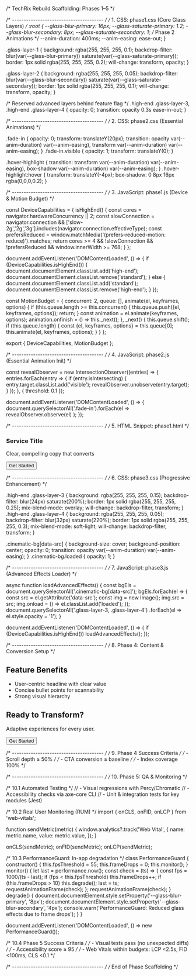 /\* TechRix Rebuild Scaffolding: Phases 1–5 \*/

/\* --------------------------------------- */
/* 1. CSS: phase1.css (Core Glass Layers) */
\:root {
\--glass-blur-primary: 16px;
\--glass-saturate-primary: 1.2;
\--glass-blur-secondary: 8px;
\--glass-saturate-secondary: 1;
/* Phase 2 Animations \*/
\--anim-duration: 400ms;
\--anim-easing: ease-out;
}

.glass-layer-1 {
background: rgba(255, 255, 255, 0.1);
backdrop-filter: blur(var(--glass-blur-primary)) saturate(var(--glass-saturate-primary));
border: 1px solid rgba(255, 255, 255, 0.2);
will-change: transform, opacity;
}

.glass-layer-2 {
background: rgba(255, 255, 255, 0.05);
backdrop-filter: blur(var(--glass-blur-secondary)) saturate(var(--glass-saturate-secondary));
border: 1px solid rgba(255, 255, 255, 0.1);
will-change: transform, opacity;
}

/\* Reserved advanced layers behind feature flag \*/
.high-end .glass-layer-3,
.high-end .glass-layer-4 {
opacity: 0;
transition: opacity 0.3s ease-in-out;
}

/\* --------------------------------------- */
/* 2. CSS: phase2.css (Essential Animations) \*/

.fade-in {
opacity: 0;
transform: translateY(20px);
transition:
opacity var(--anim-duration) var(--anim-easing),
transform var(--anim-duration) var(--anim-easing);
}
.fade-in.visible {
opacity: 1;
transform: translateY(0);
}

.hover-highlight {
transition:
transform var(--anim-duration) var(--anim-easing),
box-shadow var(--anim-duration) var(--anim-easing);
}
.hover-highlight\:hover {
transform: translateY(-4px);
box-shadow: 0 8px 16px rgba(0,0,0,0.2);
}

/\* --------------------------------------- */
/* 3. JavaScript: phase1.js (Device & Motion Budget) \*/

const DeviceCapabilities = {
isHighEnd() {
const cores = navigator.hardwareConcurrency || 2;
const slowConnection = navigator.connection &&
\['slow-2g','2g','3g'].includes(navigator.connection.effectiveType);
const prefersReduced = window\.matchMedia('(prefers-reduced-motion: reduce)').matches;
return cores >= 4 && !slowConnection && !prefersReduced && window\.innerWidth >= 768;
}
};

document.addEventListener('DOMContentLoaded', () => {
if (DeviceCapabilities.isHighEnd()) {
document.documentElement.classList.add('high-end');
document.documentElement.classList.remove('standard');
} else {
document.documentElement.classList.add('standard');
document.documentElement.classList.remove('high-end');
}
});

const MotionBudget = {
concurrent: 2,
queue: \[],
animate(el, keyframes, options) {
if (this.queue.length >= this.concurrent) {
this.queue.push({el, keyframes, options});
return;
}
const animation = el.animate(keyframes, options);
animation.onfinish = () => this.\_next();
},
\_next() {
this.queue.shift();
if (this.queue.length) {
const {el, keyframes, options} = this.queue\[0];
this.animate(el, keyframes, options);
}
}
};

export { DeviceCapabilities, MotionBudget };

/\* --------------------------------------- */
/* 4. JavaScript: phase2.js (Essential Animation Init) \*/

const revealObserver = new IntersectionObserver((entries) => {
entries.forEach(entry => {
if (entry.isIntersecting) {
entry.target.classList.add('visible');
revealObserver.unobserve(entry.target);
}
});
}, { threshold: 0.1 });

document.addEventListener('DOMContentLoaded', () => {
document.querySelectorAll('.fade-in').forEach(el =>
revealObserver.observe(el)
);
});

/\* --------------------------------------- */
/* 5. HTML Snippet: phase1.html \*/

<!-- Core glass card with reveal & hover -->

<div class="glass-layer-1 fade-in hover-highlight">
  <h3>Service Title</h3>
  <p>Clear, compelling copy that converts</p>
  <button class="cta-primary">Get Started</button>
</div>

<div class="glass-layer-2 fade-in hover-highlight">
  <!-- Secondary layer -->
</div>

/\* --------------------------------------- */
/* 6. CSS: phase3.css (Progressive Enhancement) \*/

.high-end .glass-layer-3 {
background: rgba(255, 255, 255, 0.15);
backdrop-filter: blur(24px) saturate(200%);
border: 1px solid rgba(255, 255, 255, 0.25);
mix-blend-mode: overlay;
will-change: backdrop-filter, transform;
}
.high-end .glass-layer-4 {
background: rgba(255, 255, 255, 0.05);
backdrop-filter: blur(32px) saturate(220%);
border: 1px solid rgba(255, 255, 255, 0.3);
mix-blend-mode: soft-light;
will-change: backdrop-filter, transform;
}

.cinematic-bg\[data-src] {
background-size: cover;
background-position: center;
opacity: 0;
transition: opacity var(--anim-duration) var(--anim-easing);
}
.cinematic-bg.loaded {
opacity: 1;
}

/\* --------------------------------------- */
/* 7. JavaScript: phase3.js (Advanced Effects Loader) \*/

async function loadAdvancedEffects() {
const bgEls = document.querySelectorAll('.cinematic-bg\[data-src]');
bgEls.forEach(el => {
const src = el.getAttribute('data-src');
const img = new Image(); img.src = src;
img.onload = () => el.classList.add('loaded');
});
document.querySelectorAll('.glass-layer-3, .glass-layer-4')
.forEach(el => el.style.opacity = '1');
}

document.addEventListener('DOMContentLoaded', () => {
if (DeviceCapabilities.isHighEnd()) loadAdvancedEffects();
});

/\* --------------------------------------- */
/* 8. Phase 4: Content & Conversion Setup \*/

<section class="content-section fade-in">
  <h2>Feature Benefits</h2>
  <ul class="benefits-list">
    <li>User-centric headline with clear value</li>
    <li>Concise bullet points for scannability</li>
    <li>Strong visual hierarchy</li>
  </ul>
</section>

<section class="cta-section fade-in hover-highlight">
  <h2>Ready to Transform?</h2>
  <p>Adaptive experiences for every user.</p>
  <button class="cta-primary" id="cta-get-started">Get Started</button>
</section>

<script>
(function() {
  // Track CTA clicks & A/B
  const trackEvent = (name, data) => window.analytics?.track(name, data);
  document.getElementById('cta-get-started')
    .addEventListener('click', () => trackEvent('CTA Click', {label: 'Phase4'}));

  if (location.search.includes('variant=flat')) 
    document.querySelector('.cta-primary').classList.add('flat-style');
  else 
    document.querySelector('.cta-primary').classList.add('glass-style');
})();
</script>

/\* --------------------------------------- */
/* 9. Phase 4 Success Criteria */
/* - Scroll depth ≥ 50% */
/* - CTA conversion ≥ baseline */
/* - Index coverage 100% \*/

/\* --------------------------------------- */
/* 10. Phase 5: QA & Monitoring \*/

/\* 10.1 Automated Testing \*/
// - Visual regressions with Percy/Chromatic
// - Accessibility checks via axe-core CLI
// - Unit & integration tests for key modules (Jest)

/\* 10.2 Real User Monitoring (RUM) \*/
import { onCLS, onFID, onLCP } from 'web-vitals';

function sendMetric(metric) {
window\.analytics?.track('Web Vital', {
name: metric.name,
value: metric.value,
});
}

onCLS(sendMetric);
onFID(sendMetric);
onLCP(sendMetric);

/\* 10.3 PerformanceGuard: In-app degradation \*/
class PerformanceGuard {
constructor() {
this.fpsThreshold = 55;
this.frameDrops = 0;
this.monitor();
}
monitor() {
let last = performance.now();
const check = (ts) => {
const fps = 1000/(ts - last);
if (fps < this.fpsThreshold) this.frameDrops++;
if (this.frameDrops > 10) this.degrade();
last = ts;
requestAnimationFrame(check);
};
requestAnimationFrame(check);
}
degrade() {
document.documentElement.style.setProperty('--glass-blur-primary', '8px');
document.documentElement.style.setProperty('--glass-blur-secondary', '4px');
console.warn('PerformanceGuard: Reduced glass effects due to frame drops');
}
}

document.addEventListener('DOMContentLoaded', () => new PerformanceGuard());

/\* 10.4 Phase 5 Success Criteria */
/* - Visual tests pass (no unexpected diffs) */
/* - Accessibility score ≥ 95 */
/* - Web Vitals within budgets: LCP <2.5s, FID <100ms, CLS <0.1 \*/

/\* --------------------------------------- */
/* End of Phase Scaffolding \*/
